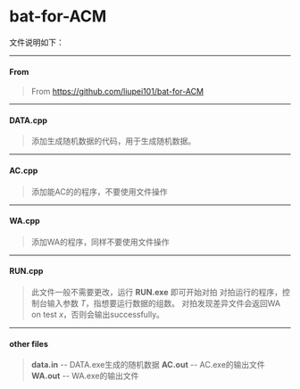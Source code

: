# bat-for-ACM
文件说明如下：


-----------

#### From
>From https://github.com/liupei101/bat-for-ACM

----------


#### DATA.cpp    
> 添加生成随机数据的代码，用于生成随机数据。


----------
#### AC.cpp
>添加能AC的的程序，不要使用文件操作


----------
#### WA.cpp
>添加WA的程序，同样不要使用文件操作


----------
#### RUN.cpp
>此文件一般不需要更改，运行 **RUN.exe** 即可开始对拍
>对拍运行的程序，控制台输入参数 $T$，指想要运行数据的组数。
>对拍发现差异文件会返回WA on test $x$，否则会输出successfully。


----------


#### other files
>**data.in** --    DATA.exe生成的随机数据
>**AC.out** --    AC.exe的输出文件
>**WA.out** --   WA.exe的输出文件
